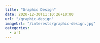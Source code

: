 ```yaml
---
title: "Graphic Design"
date: 2020-12-30T11:10:26+10:00
url: "/graphic-design"
imageUrl: "/interests/graphic-design.jpg"
categories:
  - art
---
```

